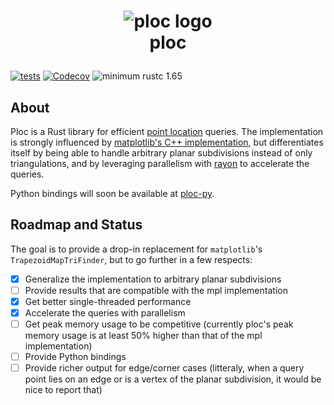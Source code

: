 <h1>
<p align="center">
  <img
    src="https://raw.githubusercontent.com/bluthej/ploc/docs/improve-readme/assets/logo.svg"
    alt="ploc logo">
  <br>ploc
</p>
</h1>

[![tests](https://github.com/bluthej/ploc/workflows/test/badge.svg)](https://github.com/bluthej/ploc/actions)
[![Codecov](https://codecov.io/github/bluthej/ploc/coverage.svg?branch=main)](https://codecov.io/gh/bluthej/ploc)
![minimum rustc 1.65](https://img.shields.io/badge/rustc-1.65+-red.svg)

## About

Ploc is a Rust library for efficient [point location](https://en.wikipedia.org/wiki/Point_location) queries.
The implementation is strongly influenced by [matplotlib's C++ implementation](https://github.com/matplotlib/matplotlib/blob/c11175d142403ff9af6e55ccb1feabccb990a7f6/src/tri/_tri.cpp), but differentiates itself by being able to handle arbitrary planar subdivisions instead of only triangulations, and by leveraging parallelism with [rayon](https://github.com/rayon-rs/rayon) to accelerate the queries.

Python bindings will soon be available at [ploc-py](https://github.com/bluthej/ploc-py).

## Roadmap and Status

The goal is to provide a drop-in replacement for `matplotlib`'s `TrapezoidMapTriFinder`, but to go further in a few respects:
- [x] Generalize the implementation to arbitrary planar subdivisions
- [ ] Provide results that are compatible with the mpl implementation
- [x] Get better single-threaded performance
- [x] Accelerate the queries with parallelism
- [ ] Get peak memory usage to be competitive (currently ploc's peak memory usage is at least 50% higher than that of the mpl implementation)
- [ ] Provide Python bindings
- [ ] Provide richer output for edge/corner cases (litteraly, when a query point lies on an edge or is a vertex of the planar subdivision, it would be nice to report that)
